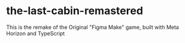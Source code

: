 # the-last-cabin-remastered
This is the remake of the Original "Figma Make" game, built with Meta Horizon and TypeScript

